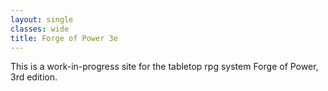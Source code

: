 ```yaml
---
layout: single
classes: wide
title: Forge of Power 3e
---
```


This is a work-in-progress site for the tabletop rpg system Forge of Power, 3rd edition.
